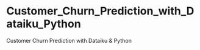 # Customer_Churn_Prediction_with_Dataiku_Python
Customer Churn Prediction with Dataiku &amp; Python
